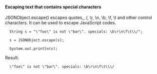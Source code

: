 #### Escaping text that contains special characters ####
JSONObject.escape() escapes quotes,\, /, \r, \n, \b, \f, \t and other control characters. It can be used to escape JavaScript codes.

```
  String s = "\"foo\" is not \"bar\". specials: \b\r\n\f\t\\/";

  s = JSONObject.escape(s);
		
  System.out.println(s);
```

Result:
```
  \"foo\" is not \"bar\". specials: \b\r\n\f\t\\\/
```